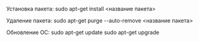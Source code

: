 Установка пакета:
sudo apt-get install <название пакета>

Удаление пакета:
sudo apt-get purge --auto-remove <название пакета>

Обновление ОС:
sudo apt-get update 
sudo apt-get upgrade